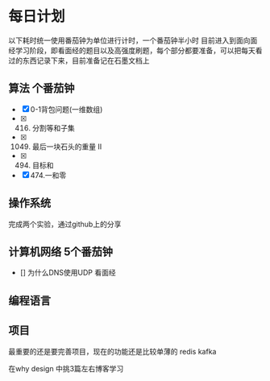 # 每日计划
以下耗时统一使用番茄钟为单位进行计时，一个番茄钟半小时
目前进入到面向面经学习阶段，即看面经的题目以及高强度刷题，每个部分都要准备，可以把每天看过的东西记录下来，目前准备记在石墨文档上
## 算法 个番茄钟
- [x] 0-1背包问题(一维数组)
- [x] 416. 分割等和子集
- [x] 1049. 最后一块石头的重量 II
- [x] 494. 目标和
- [x] 474.一和零
## 操作系统 
完成两个实验，通过github上的分享
## 计算机网络 5个番茄钟
- [] 为什么DNS使用UDP
看面经
## 编程语言 

## 项目 
最重要的还是要完善项目，现在的功能还是比较单薄的
redis
kafka

在why design 中挑3篇左右博客学习